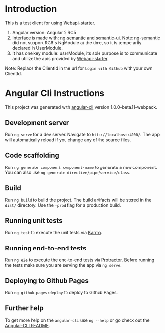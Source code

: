 # Introduction

This is a test client for using [Webapi-starter](https://github.com/angular-bbs/webapi-starter).

1. Angular version: Angular 2 RC5
1. Interface is made with: [ng-semantic](https://github.com/vladotesanovic/ngSemantic) and [semantic-ui](http://semantic-ui.com/).
   Note: ng-semantic did not support RC5's NgModule at the time, so it is temperarily declared in UserModule.
1. It has one key module: userModule, its sole purpose is to communicate and utilize the apis provided by [Webapi-starter](https://github.com/angular-bbs/webapi-starter).

Note: Replace the ClientId in the url for `Login with Github` with your own ClientId.

# Angular Cli Instructions

This project was generated with [angular-cli](https://github.com/angular/angular-cli) version 1.0.0-beta.11-webpack.

## Development server
Run `ng serve` for a dev server. Navigate to `http://localhost:4200/`. The app will automatically reload if you change any of the source files.

## Code scaffolding

Run `ng generate component component-name` to generate a new component. You can also use `ng generate directive/pipe/service/class`.

## Build

Run `ng build` to build the project. The build artifacts will be stored in the `dist/` directory. Use the `-prod` flag for a production build.

## Running unit tests

Run `ng test` to execute the unit tests via [Karma](https://karma-runner.github.io).

## Running end-to-end tests

Run `ng e2e` to execute the end-to-end tests via [Protractor](http://www.protractortest.org/). 
Before running the tests make sure you are serving the app via `ng serve`.

## Deploying to Github Pages

Run `ng github-pages:deploy` to deploy to Github Pages.

## Further help

To get more help on the `angular-cli` use `ng --help` or go check out the [Angular-CLI README](https://github.com/angular/angular-cli/blob/master/README.md).
